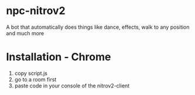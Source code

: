 # npc-nitrov2
A bot that automatically does things like dance, effects, walk to any position and much more

# Installation - Chrome
1. copy script.js
2. go to a room first
3. paste code in your console of the nitrov2-client
